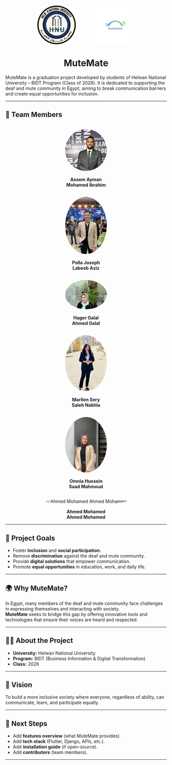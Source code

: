<p align="center">
  <img src="assets/university_logo.png" alt="Helwan National University Logo" width="120" style="margin-right: 60px;"/>
  <img src="assets/app_logo.png" alt="MuteMate App Logo" width="120"/>
</p>

<h1 align="center">MuteMate</h1>
MuteMate is a graduation project developed by students of Helwan National University – BIDT Program (Class of 2026).  
It is dedicated to supporting the deaf and mute community in Egypt, aiming to break communication barriers and create equal opportunities for inclusion.
 
---
## 👥 Team Members  

<p align="center">
  <img src="assets/assem.jpg" alt="Assem Ayman Mohamed Ibrahim" width="130" style="border-radius:50%; margin:15px;"/><br>
  <b>Assem Ayman<br>Mohamed Ibrahim</b>
</p>

<p align="center">
  <img src="assets/polla.jpeg" alt="Polla Joseph Labeeb Aziz" width="130" style="border-radius:50%; margin:15px;"/><br>
  <b>Polla Joseph<br>Labeeb Aziz</b>
</p>

<p align="center">
  <img src="assets/hager.jpg" alt="Hager Galal Ahmed Galal" width="130" style="border-radius:50%; margin:15px;"/><br>
  <b>Hager Galal<br>Ahmed Galal</b>
</p>

<p align="center">
  <img src="assets/marllen.jpg" alt="Marllen Sery Saleh Nakhla" width="130" style="border-radius:50%; margin:15px;"/><br>
  <b>Marllen Sery<br>Saleh Nakhla</b>
</p>

<p align="center">
  <img src="assets/omnia.jpg" alt="Omnia Hussein Saad Mahmoud" width="130" style="border-radius:50%; margin:15px;"/><br>
  <b>Omnia Hussein<br>Saad Mahmoud</b>
</p>

<p align="center">
  <img src="assets/ahmed.jpg" alt="Ahmed Mohamed Ahmed Mohamed" width="130" style="border-radius:50%; margin:15px;"/><br>
  <b>Ahmed Mohamed<br>Ahmed Mohamed</b>
</p>


---

## 🎯 Project Goals  
- Foster **inclusion** and **social participation**.  
- Remove **discrimination** against the deaf and mute community.  
- Provide **digital solutions** that empower communication.  
- Promote **equal opportunities** in education, work, and daily life.  

---

## 🌍 Why MuteMate?  
In Egypt, many members of the deaf and mute community face challenges in expressing themselves and interacting with society.  
**MuteMate** seeks to bridge this gap by offering innovative tools and technologies that ensure their voices are heard and respected.  

---

## 👩‍🎓 About the Project  
- **University:** Helwan National University  
- **Program:** BIDT (Business Information & Digital Transformation)  
- **Class:** 2026  

---

## 🚀 Vision  
To build a more inclusive society where everyone, regardless of ability, can communicate, learn, and participate equally.  

---

## 📌 Next Steps  
- Add **features overview** (what MuteMate provides).  
- Add **tech stack** (Flutter, Django, APIs, etc.).  
- Add **installation guide** (if open-source).  
- Add **contributors** (team members).  

---
